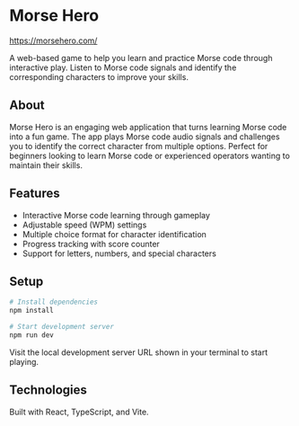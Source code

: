 # Morse Hero

https://morsehero.com/

A web-based game to help you learn and practice Morse code through interactive play. Listen to Morse code signals and identify the corresponding characters to improve your skills.

## About

Morse Hero is an engaging web application that turns learning Morse code into a fun game. The app plays Morse code audio signals and challenges you to identify the correct character from multiple options. Perfect for beginners looking to learn Morse code or experienced operators wanting to maintain their skills.

## Features

- Interactive Morse code learning through gameplay
- Adjustable speed (WPM) settings
- Multiple choice format for character identification
- Progress tracking with score counter
- Support for letters, numbers, and special characters

## Setup

```bash
# Install dependencies
npm install

# Start development server
npm run dev
```

Visit the local development server URL shown in your terminal to start playing.

## Technologies

Built with React, TypeScript, and Vite.
